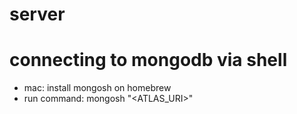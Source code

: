 # server

# connecting to mongodb via shell

- mac: install mongosh on homebrew
- run command: mongosh "<ATLAS_URI>"
